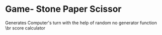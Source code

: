 # Game- Stone Paper Scissor
Generates Computer's turn with the help of random no generator function
\br score calculator

